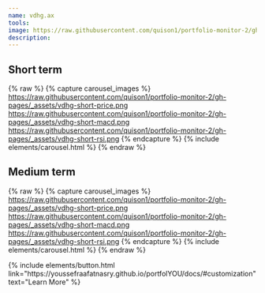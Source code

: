 ```yaml
---
name: vdhg.ax
tools:
image: https://raw.githubusercontent.com/quison1/portfolio-monitor-2/gh-pages/_assets/vdhg-medium-price.png
description:
---
```


## Short term
{% raw %}
{% capture carousel_images %}
https://raw.githubusercontent.com/quison1/portfolio-monitor-2/gh-pages/_assets/vdhg-short-price.png
https://raw.githubusercontent.com/quison1/portfolio-monitor-2/gh-pages/_assets/vdhg-short-macd.png
https://raw.githubusercontent.com/quison1/portfolio-monitor-2/gh-pages/_assets/vdhg-short-rsi.png
{% endcapture %}
{% include elements/carousel.html %}
{% endraw %}

## Medium term
{% raw %}
{% capture carousel_images %}
https://raw.githubusercontent.com/quison1/portfolio-monitor-2/gh-pages/_assets/vdhg-short-price.png
https://raw.githubusercontent.com/quison1/portfolio-monitor-2/gh-pages/_assets/vdhg-short-macd.png
https://raw.githubusercontent.com/quison1/portfolio-monitor-2/gh-pages/_assets/vdhg-short-rsi.png
{% endcapture %}
{% include elements/carousel.html %}
{% endraw %}

<p class="text-center">
{% include elements/button.html link="https://youssefraafatnasry.github.io/portfolYOU/docs/#customization" text="Learn More" %}
</p>